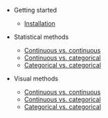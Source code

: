 - Getting started

  - [Installation](quickstart.md)
  
- Statistical methods

  - [Continuous vs. continuous](stats_continuous_continuous.md)
  - [Continuous vs. categorical](stats_continuous_categorical.md)
  - [Categorical vs. categorical](stats_categorical_categorical.md)
  
- Visual methods

  - [Continuous vs. continuous](visuals_continuous_continuous.md)
  - [Continuous vs. categorical](visuals_continuous_categorical.md)
  - [Categorical vs. categorical](visuals_categorical_categorical.md)
  